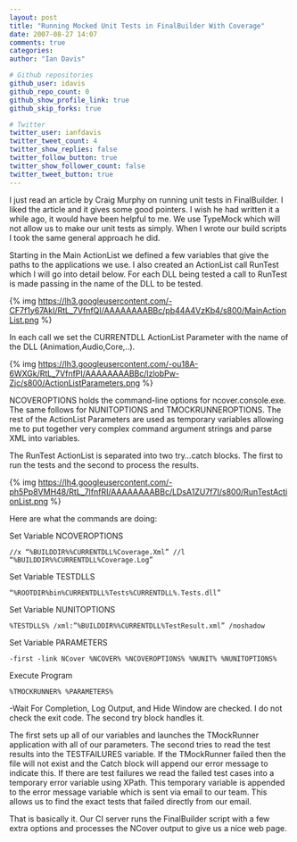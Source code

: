 ```yaml
---
layout: post
title: "Running Mocked Unit Tests in FinalBuilder With Coverage"
date: 2007-08-27 14:07
comments: true
categories: 
author: "Ian Davis"

# Github repositories
github_user: idavis
github_repo_count: 0
github_show_profile_link: true
github_skip_forks: true

# Twitter
twitter_user: ianfdavis
twitter_tweet_count: 4
twitter_show_replies: false
twitter_follow_button: true
twitter_show_follower_count: false
twitter_tweet_button: true
---
```

I just read an article by Craig Murphy on running unit tests in FinalBuilder. I liked the article and it gives some good pointers. I wish he had written it a while ago, it would have been helpful to me. We use TypeMock which will not allow us to make our unit tests as simply. When I wrote our build scripts I took the same general approach he did.

Starting in the Main ActionList we defined a few variables that give the paths to the applications we use. I also created an ActionList call RunTest which I will go into detail below. For each DLL being tested a call to RunTest is made passing in the name of the DLL to be tested.

{% img https://lh3.googleusercontent.com/-CF7f1y67AkI/RtL_7VfnfQI/AAAAAAAABBc/pb44A4VzKb4/s800/MainActionList.png %}

In each call we set the CURRENTDLL ActionList Parameter with the name of the DLL (Animation,Audio,Core,..).

{% img https://lh3.googleusercontent.com/-ou18A-6WXGk/RtL_7VfnfPI/AAAAAAAABBc/lzlobPw-Zjc/s800/ActionListParameters.png %}

NCOVEROPTIONS holds the command-line options for ncover.console.exe. The same follows for NUNITOPTIONS and TMOCKRUNNEROPTIONS.  The rest of the ActionList Parameters are used as temporary variables allowing me to put together very complex command argument strings and parse XML into variables.

The RunTest ActionList is separated into two try…catch blocks. The first to run the tests and the second to process the results.

{% img https://lh4.googleusercontent.com/-ph5Pp8VMH48/RtL_7lfnfRI/AAAAAAAABBc/LDsA1ZU7f7I/s800/RunTestActionList.png %}

Here are what the commands are doing:

Set Variable NCOVEROPTIONS
```
//x “%BUILDDIR%%CURRENTDLL%Coverage.Xml” //l “%BUILDDIR%%CURRENTDLL%Coverage.Log”
```
Set Variable TESTDLLS
```
“%ROOTDIR%bin%CURRENTDLL%Tests%CURRENTDLL%.Tests.dll”
```
Set Variable NUNITOPTIONS
```
%TESTDLLS% /xml:”%BUILDDIR%%CURRENTDLL%TestResult.xml” /noshadow
```
Set Variable PARAMETERS
```
-first -link NCover %NCOVER% %NCOVEROPTIONS% %NUNIT% %NUNITOPTIONS%
```

Execute Program
```
%TMOCKRUNNER% %PARAMETERS%
```
-Wait For Completion, Log Output, and Hide Window are checked. I do not check the exit code. The second try block handles it.

The first sets up all of our variables and launches the TMockRunner application with all of our parameters. The second tries to read the test results into the TESTFAILURES variable. If the TMockRunner failed then the file will not exist and the Catch block will append our error message to indicate this. If there are test failures we read the failed test cases into a temporary error variable using XPath. This temporary variable is appended to the error message variable which is sent via email to our team. This allows us to find the exact tests that failed directly from our email.

That is basically it. Our CI server runs the FinalBuilder script with a few extra options and processes the NCover output to give us a nice web page.
